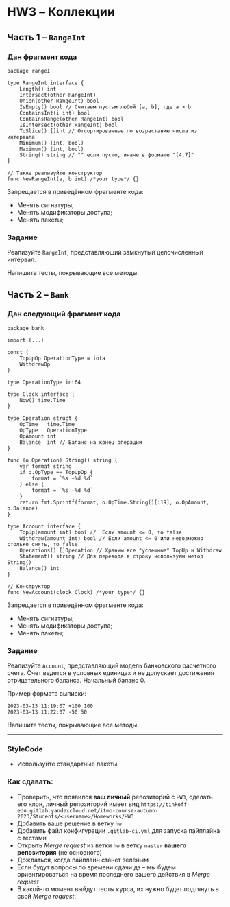 # HW3 &ndash; Коллекции

## Часть 1 &ndash; `RangeInt`

### Дан фрагмент кода

```golang
package rangeI

type RangeInt interface {
	Length() int
	Intersect(other RangeInt)
	Union(other RangeInt) bool
	IsEmpty() bool // Считаем пустым любой [a, b], где a > b
	ContainsInt(i int) bool
	ContainsRange(other RangeInt) bool
	IsIntersect(other RangeInt) bool
	ToSlice() []int // Отсортированные по возрастанию числа из интервала
	Minimum() (int, bool)
	Maximum() (int, bool)
	String() string // "" если пусто, иначе в формате "[4,7]"
}

// Также реализуйте конструктор
func NewRangeInt(a, b int) /*your type*/ {}
```

Запрещается в приведённом фрагменте кода:

* Менять сигнатуры;
* Менять модификаторы доступа;
* Менять пакеты;

### Задание

Реализуйте `RangeInt`, представляющий замкнутый целочисленный интервал.

Напишите тесты, покрывающие все методы.

## Часть 2 &ndash; `Bank`

### Дан следующий фрагмент кода

```golang
package bank

import (...)

const (
	TopUpOp OperationType = iota
	WithdrawOp
)

type OperationType int64

type Clock interface {
	Now() time.Time
}

type Operation struct {
	OpTime   time.Time
	OpType   OperationType
	OpAmount int
	Balance  int // Баланс на конец операции
}

func (o Operation) String() string {
	var format string
	if o.OpType == TopUpOp {
		format = `%s +%d %d`
	} else {
		format = `%s -%d %d`
	}
	return fmt.Sprintf(format, o.OpTime.String()[:19], o.OpAmount, o.Balance)
}

type Account interface {
	TopUp(amount int) bool //  Если amount <= 0, то false
	Withdraw(amount int) bool // Если amount <= 0 или невозможно столько снять, то false
	Operations() []Operation // Храним все "успешные" TopUp и Withdraw
	Statement() string // Для перевода в строку используем метод String()
	Balance() int
}

// Конструктор
func NewAccount(clock Clock) /*your type*/ {}
```

Запрещается в приведённом фрагменте кода:

* Менять сигнатуры;
* Менять модификаторы доступа;
* Менять пакеты;

### Задание

Реализуйте `Account`, представляющий модель банковского расчетного счета. Счет ведется в условных
единицах и не допускает достижения отрицательного баланса. Начальный баланс 0.

Пример формата выписки:

```text
2023-03-13 11:19:07 +100 100
2023-03-13 11:22:07 -50 50
```

Напишите тесты, покрывающие все методы.

---

### StyleCode

* Используйте стандартные пакеты

### Как сдавать:

* Проверить, что появился **ваш личный** репозиторий с `HW3`, сделать его клон,
  личный репозиторий имеет вид `https://tinkoff-edu.gitlab.yandexcloud.net/itmo-course-autumn-2023/Students/<username>/Homeworks/HW3`
* Добавить ваше решение в ветку `hw`
* Добавить файл конфигурации `.gitlab-ci.yml` для запуска пайплайна с тестами
* Открыть _Merge request_ из ветки `hw` в ветку `master` **вашего репозитория** (не основного)
* Дождаться, когда пайплайн станет зелёным
* Если будут вопросы по времени сдачи дз &ndash; мы будем ориентироваться на время последнего вашего действия в _Merge request_
* В какой-то момент выйдут тесты курса, их нужно будет подтянуть в свой _Merge request_.